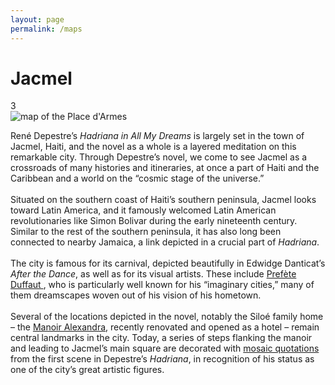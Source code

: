 ```yaml
---
layout: page
permalink: /maps
---
```


<h1>Jacmel</h1>3

<div id="column-a"><img src="/hadriana/img/darmes.jpg" alt="map of the Place d'Armes"/></div>
<div id="column-b">
  <p>René Depestre’s <em>Hadriana in All My Dreams</em> is largely set in the town of Jacmel, Haiti,
and the novel as a whole is a layered meditation on this remarkable city. Through
Depestre’s novel, we come to see Jacmel as a crossroads of many histories and
itineraries, at once a part of Haiti and the Caribbean and a world on the “cosmic
stage of the universe.”<br><br>
Situated on the southern coast of Haiti’s southern peninsula, Jacmel looks toward
Latin America, and it famously welcomed Latin American revolutionaries like Simon
Bolivar during the early nineteenth century. Similar to the rest of the southern
peninsula, it has also long been connected to nearby Jamaica, a link depicted in a
    crucial part of <em>Hadriana</em>.<br><br>
The city is famous for its carnival, depicted beautifully in Edwidge Danticat’s <em>After
    the Dance</em>, as well as for its visual artists. These include <a href="https://www.lecentredart.org/portail-de-lart-haitien/les-artistes/duffaut-prefete/"  target="_blank">Prefète Duffaut </a>, who is
particularly well known for his “imaginary cities,” many of them dreamscapes
woven out of his vision of his hometown.<br><br>
Several of the locations depicted in the novel, notably the Siloé family home – the
<a href="http://www.mhaiti.org/billet/le-manoir-alexandra"  target="_blank">Manoir Alexandra</a>, recently renovated and opened as a hotel – remain central
landmarks in the city. Today, a series of steps flanking the manoir and leading to
Jacmel’s main square are decorated with <a href="https://www.flickr.com/photos/georgiap/20228377244" target="_blank"> mosaic quotations </a> from the first scene in
    Depestre’s <em>Hadriana</em>, in recognition of his status as one of the city’s great artistic
figures.</p> </div>
